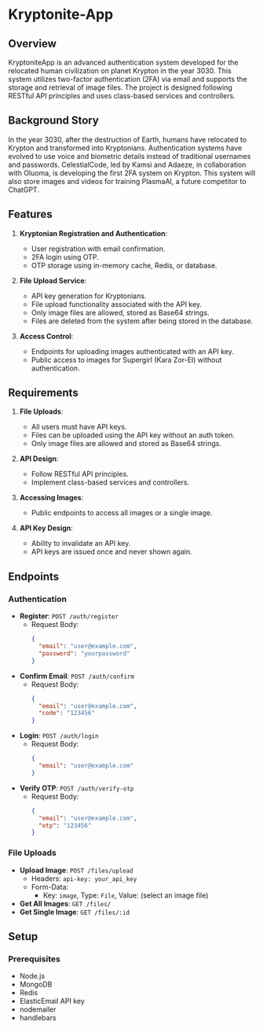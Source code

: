 # Kryptonite-App

## Overview

KryptoniteApp is an advanced authentication system developed for the relocated human civilization on planet Krypton in the year 3030. This system utilizes two-factor authentication (2FA) via email and supports the storage and retrieval of image files. The project is designed following RESTful API principles and uses class-based services and controllers.

## Background Story

In the year 3030, after the destruction of Earth, humans have relocated to Krypton and transformed into Kryptonians. Authentication systems have evolved to use voice and biometric details instead of traditional usernames and passwords. CelestialCode, led by Kamsi and Adaeze, in collaboration with Oluoma, is developing the first 2FA system on Krypton. This system will also store images and videos for training PlasmaAI, a future competitor to ChatGPT.

## Features

1. **Kryptonian Registration and Authentication**:
   - User registration with email confirmation.
   - 2FA login using OTP.
   - OTP storage using in-memory cache, Redis, or database.

2. **File Upload Service**:
   - API key generation for Kryptonians.
   - File upload functionality associated with the API key.
   - Only image files are allowed, stored as Base64 strings.
   - Files are deleted from the system after being stored in the database.

3. **Access Control**:
   - Endpoints for uploading images authenticated with an API key.
   - Public access to images for Supergirl (Kara Zor-El) without authentication.

## Requirements

1. **File Uploads**:
   - All users must have API keys.
   - Files can be uploaded using the API key without an auth token.
   - Only image files are allowed and stored as Base64 strings.

2. **API Design**:
   - Follow RESTful API principles.
   - Implement class-based services and controllers.

3. **Accessing Images**:
   - Public endpoints to access all images or a single image.

4. **API Key Design**:
   - Ability to invalidate an API key.
   - API keys are issued once and never shown again.

## Endpoints

### Authentication

- **Register**: `POST /auth/register`
  - Request Body: 
    ```json
    {
      "email": "user@example.com",
      "password": "yourpassword"
    }
    ```
- **Confirm Email**: `POST /auth/confirm`
  - Request Body:
    ```json
    {
      "email": "user@example.com",
      "code": "123456"
    }
    ```
- **Login**: `POST /auth/login`
  - Request Body:
    ```json
    {
      "email": "user@example.com"
    }
    ```
- **Verify OTP**: `POST /auth/verify-otp`
  - Request Body:
    ```json
    {
      "email": "user@example.com",
      "otp": "123456"
    }
    ```

### File Uploads

- **Upload Image**: `POST /files/upload`
  - Headers: `api-key: your_api_key`
  - Form-Data: 
    - Key: `image`, Type: `File`, Value: (select an image file)
- **Get All Images**: `GET /files/`
- **Get Single Image**: `GET /files/:id`

## Setup

### Prerequisites

- Node.js
- MongoDB
- Redis
- ElasticEmail API key
- nodemailer
- handlebars